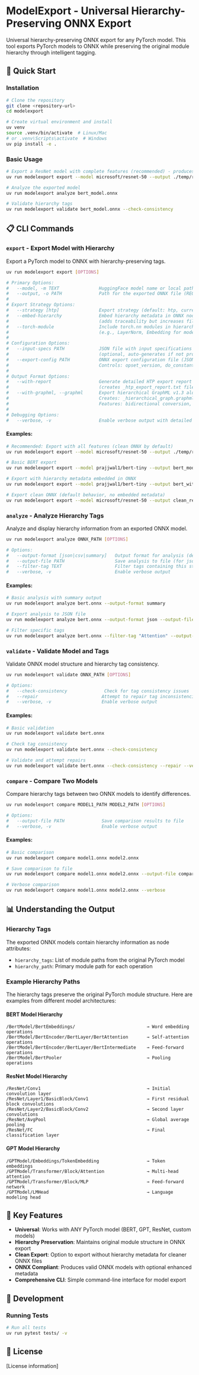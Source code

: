 # ModelExport - Universal Hierarchy-Preserving ONNX Export

Universal hierarchy-preserving ONNX export for any PyTorch model. This tool exports PyTorch models to ONNX while preserving the original module hierarchy through intelligent tagging.

## 🚀 Quick Start

### Installation

```bash
# Clone the repository
git clone <repository-url>
cd modelexport

# Create virtual environment and install
uv venv
source .venv/bin/activate  # Linux/Mac
# or .venv\Scripts\activate  # Windows
uv pip install -e .
```

### Basic Usage

```bash
# Export a ResNet model with complete features (recommended) - produces clean ONNX by default
uv run modelexport export --model microsoft/resnet-50 --output ./temp/resnet_50/model.onnx --with-report --with-graphml --verbose

# Analyze the exported model
uv run modelexport analyze bert_model.onnx

# Validate hierarchy tags
uv run modelexport validate bert_model.onnx --check-consistency
```

## 📋 CLI Commands

### `export` - Export Model with Hierarchy

Export a PyTorch model to ONNX with hierarchy-preserving tags.

```bash
uv run modelexport export [OPTIONS]

# Primary Options:
#   --model, -m TEXT               HuggingFace model name or local path (REQUIRED)
#   --output, -o PATH              Path for the exported ONNX file (REQUIRED)
#   
# Export Strategy Options:
#   --strategy [htp]               Export strategy (default: htp, currently only HTP supported)
#   --embed-hierarchy              Embed hierarchy metadata in ONNX nodes
#                                  (adds traceability but increases file size)
#   --torch-module                 Include torch.nn modules in hierarchy 
#                                  (e.g., LayerNorm, Embedding for models like ResNet)
#
# Configuration Options:
#   --input-specs PATH             JSON file with input specifications 
#                                  (optional, auto-generates if not provided)
#   --export-config PATH           ONNX export configuration file (JSON)
#                                  Controls: opset_version, do_constant_folding, etc.
#
# Output Format Options:
#   --with-report                  Generate detailed HTP export report
#                                  (creates _htp_export_report.txt file)
#   --with-graphml, --graphml      Export hierarchical GraphML v1.3 alongside ONNX
#                                  Creates: _hierarchical_graph.graphml + .onnxdata
#                                  Features: bidirectional conversion, schema validation
#
# Debugging Options:
#   --verbose, -v                  Enable verbose output with detailed progress
```

#### Examples:

```bash
# Recommended: Export with all features (clean ONNX by default)
uv run modelexport export --model microsoft/resnet-50 --output ./temp/resnet_50/model.onnx --with-report --with-graphml --verbose

# Basic BERT export
uv run modelexport export --model prajjwal1/bert-tiny --output bert_model.onnx

# Export with hierarchy metadata embedded in ONNX
uv run modelexport export --model prajjwal1/bert-tiny --output bert_with_hierarchy.onnx --embed-hierarchy --with-report

# Export clean ONNX (default behavior, no embedded metadata)
uv run modelexport export --model microsoft/resnet-50 --output clean_resnet.onnx
```

### `analyze` - Analyze Hierarchy Tags

Analyze and display hierarchy information from an exported ONNX model.

```bash
uv run modelexport analyze ONNX_PATH [OPTIONS]

# Options:
#   --output-format [json|csv|summary]   Output format for analysis (default: json)
#   --output-file PATH                   Save analysis to file (for json/csv formats)
#   --filter-tag TEXT                    Filter tags containing this string
#   --verbose, -v                        Enable verbose output
```

#### Examples:

```bash
# Basic analysis with summary output
uv run modelexport analyze bert.onnx --output-format summary

# Export analysis to JSON file
uv run modelexport analyze bert.onnx --output-format json --output-file analysis.json

# Filter specific tags
uv run modelexport analyze bert.onnx --filter-tag "Attention" --output-format summary
```

### `validate` - Validate Model and Tags

Validate ONNX model structure and hierarchy tag consistency.

```bash
uv run modelexport validate ONNX_PATH [OPTIONS]

# Options:
#   --check-consistency              Check for tag consistency issues
#   --repair                        Attempt to repair tag inconsistencies
#   --verbose, -v                   Enable verbose output
```

#### Examples:

```bash
# Basic validation
uv run modelexport validate bert.onnx

# Check tag consistency
uv run modelexport validate bert.onnx --check-consistency

# Validate and attempt repairs
uv run modelexport validate bert.onnx --check-consistency --repair --verbose
```

### `compare` - Compare Two Models

Compare hierarchy tags between two ONNX models to identify differences.

```bash
uv run modelexport compare MODEL1_PATH MODEL2_PATH [OPTIONS]

# Options:
#   --output-file PATH              Save comparison results to file
#   --verbose, -v                   Enable verbose output
```

#### Examples:

```bash
# Basic comparison
uv run modelexport compare model1.onnx model2.onnx

# Save comparison to file
uv run modelexport compare model1.onnx model2.onnx --output-file comparison.txt

# Verbose comparison
uv run modelexport compare model1.onnx model2.onnx --verbose
```

## 📊 Understanding the Output

### Hierarchy Tags

The exported ONNX models contain hierarchy information as node attributes:
- `hierarchy_tags`: List of module paths from the original PyTorch model
- `hierarchy_path`: Primary module path for each operation

### Example Hierarchy Paths

The hierarchy tags preserve the original PyTorch module structure. Here are examples from different model architectures:

#### BERT Model Hierarchy
```
/BertModel/BertEmbeddings/                           → Word embedding operations
/BertModel/BertEncoder/BertLayer/BertAttention       → Self-attention operations  
/BertModel/BertEncoder/BertLayer/BertIntermediate    → Feed-forward operations
/BertModel/BertPooler                                → Pooling operations
```

#### ResNet Model Hierarchy
```
/ResNet/Conv1                                        → Initial convolution layer
/ResNet/Layer1/BasicBlock/Conv1                      → First residual block convolutions
/ResNet/Layer2/BasicBlock/Conv2                      → Second layer convolutions
/ResNet/AvgPool                                      → Global average pooling
/ResNet/FC                                           → Final classification layer
```

#### GPT Model Hierarchy
```
/GPTModel/Embeddings/TokenEmbedding                  → Token embeddings
/GPTModel/Transformer/Block/Attention                → Multi-head attention
/GPTModel/Transformer/Block/MLP                      → Feed-forward network
/GPTModel/LMHead                                     → Language modeling head
```

## 🌟 Key Features

- **Universal**: Works with ANY PyTorch model (BERT, GPT, ResNet, custom models)
- **Hierarchy Preservation**: Maintains original module structure in ONNX export
- **Clean Export**: Option to export without hierarchy metadata for cleaner ONNX files
- **ONNX Compliant**: Produces valid ONNX models with optional enhanced metadata
- **Comprehensive CLI**: Simple command-line interface for model export

## 🔧 Development

### Running Tests

```bash
# Run all tests
uv run pytest tests/ -v
```

## 📄 License

[License information]